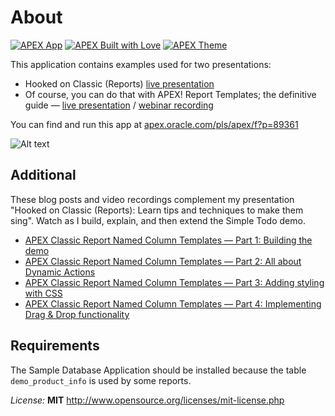# About

[![APEX App](https://cdn.rawgit.com/Dani3lSun/apex-github-badges/b7e95341/badges/apex-app-badge.svg)](https://apex.oracle.com/pls/apex/f?p=89361) [![APEX Built with Love](https://cdn.rawgit.com/Dani3lSun/apex-github-badges/7919f913/badges/apex-love-badge.svg)](https://github.com/Dani3lSun/apex-github-badges) [![APEX Theme](https://cdn.rawgit.com/Dani3lSun/apex-github-badges/b7e95341/badges/apex-theme-badge.svg)](https://github.com/Dani3lSun/apex-github-badges)

This application contains examples used for two presentations:
* Hooked on Classic (Reports) [live presentation](https://slides.com/rimblas/hooked-on-classic-reports)
* Of course, you can do that with APEX! Report Templates; the definitive guide &mdash; [live presentation](https://slides.com/rimblas/apex-report-templates-the-definitive-guide/) / [webinar recording](https://www.youtube.com/watch?v=5JsVl1GKLYw)

You can find and run this app at <a target="_blank" href="https://apex.oracle.com/pls/apex/f?p=89361">apex.oracle.com/pls/apex/f?p=89361</a>

![Alt text](/preview.png?raw=true "Preview")

## Additional
These blog posts and video recordings complement my presentation &quot;Hooked on Classic (Reports): Learn tips and techniques to make them sing&quot;. Watch as I build, explain, and then extend the Simple Todo demo.</p>
<ul>
<li><a href="http://rimblas.com/blog/2016/06/apex-classic-report-named-column-templates/">APEX Classic Report Named Column Templates &mdash; Part 1: Building the demo</a>
</li>
<li><a href="http://rimblas.com/blog/2016/07/video-part-2-apex-classic-report-named-column-templates/">APEX Classic Report Named Column Templates &mdash; Part 2: All about Dynamic Actions</a>
</li>
<li><a href="http://rimblas.com/blog/2016/07/video-part-3-adding-styling-with-css/">APEX Classic Report Named Column Templates &mdash; Part 3: Adding styling with CSS</a></li>
<li><a href="http://rimblas.com/blog/2016/08/video-part-4-implementing-drag-drop-functionality/">APEX Classic Report Named Column Templates &mdash; Part 4: Implementing Drag &amp; Drop functionality</a></li>
</ul>

## Requirements
The Sample Database Application should be installed because the table `demo_product_info` is used by some reports.

*License:* **MIT** <http://www.opensource.org/licenses/mit-license.php>
